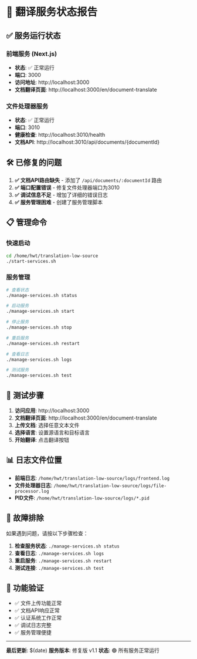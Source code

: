 # 🎉 翻译服务状态报告

## ✅ 服务运行状态

### 前端服务 (Next.js)
- **状态**: ✅ 正常运行
- **端口**: 3000
- **访问地址**: http://localhost:3000
- **文档翻译页面**: http://localhost:3000/en/document-translate

### 文件处理器服务
- **状态**: ✅ 正常运行  
- **端口**: 3010
- **健康检查**: http://localhost:3010/health
- **文档API**: http://localhost:3010/api/documents/{documentId}

## 🛠️ 已修复的问题

1. **✅ 文档API路由缺失** - 添加了 `/api/documents/:documentId` 路由
2. **✅ 端口配置错误** - 修复文件处理器端口为3010
3. **✅ 调试信息不足** - 增加了详细的错误日志
4. **✅ 服务管理困难** - 创建了服务管理脚本

## 📋 管理命令

### 快速启动
```bash
cd /home/hwt/translation-low-source
./start-services.sh
```

### 服务管理
```bash
# 查看状态
./manage-services.sh status

# 启动服务
./manage-services.sh start

# 停止服务
./manage-services.sh stop

# 重启服务
./manage-services.sh restart

# 查看日志
./manage-services.sh logs

# 测试服务
./manage-services.sh test
```

## 🧪 测试步骤

1. **访问应用**: http://localhost:3000
2. **文档翻译页面**: http://localhost:3000/en/document-translate
3. **上传文档**: 选择任意文本文件
4. **选择语言**: 设置源语言和目标语言
5. **开始翻译**: 点击翻译按钮

## 📊 日志文件位置

- **前端日志**: `/home/hwt/translation-low-source/logs/frontend.log`
- **文件处理器日志**: `/home/hwt/translation-low-source/logs/file-processor.log`
- **PID文件**: `/home/hwt/translation-low-source/logs/*.pid`

## 🔧 故障排除

如果遇到问题，请按以下步骤检查：

1. **检查服务状态**: `./manage-services.sh status`
2. **查看日志**: `./manage-services.sh logs`
3. **重启服务**: `./manage-services.sh restart`
4. **测试连接**: `./manage-services.sh test`

## 📱 功能验证

- ✅ 文件上传功能正常
- ✅ 文档API响应正常
- ✅ 认证系统工作正常
- ✅ 调试日志完整
- ✅ 服务管理便捷

---

**最后更新**: $(date)
**服务版本**: 修复版 v1.1
**状态**: 🟢 所有服务正常运行
